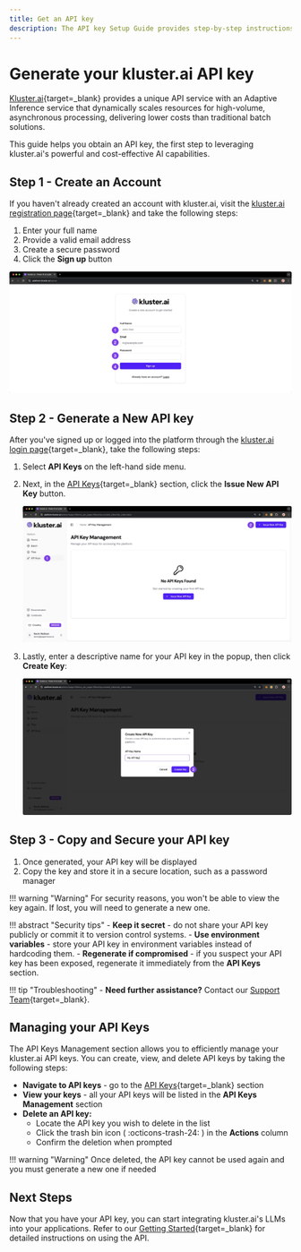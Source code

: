 ```yaml
---
title: Get an API key
description: The API key Setup Guide provides step-by-step instructions for generating and managing your personal API key, enabling secure access to our services and ensuring seamless integration with your applications.
---
```


# Generate your kluster.ai API key

[Kluster.ai](https://www.kluster.ai/){target=\_blank}  provides a unique API service with an Adaptive Inference service that dynamically scales resources for high-volume, asynchronous processing, delivering lower costs than traditional batch solutions.

This guide helps you obtain an API key, the first step to leveraging kluster.ai's powerful and cost-effective AI capabilities.


## Step 1 - Create an Account

If you haven't already created an account with kluster.ai, visit the [kluster.ai registration page](https://platform.kluster.ai/signup){target=\_blank} and take the following steps: 

1. Enter your full name
2. Provide a valid email address
3. Create a secure password
4. Click the **Sign up** button

![Signup Page](/images/get-started/key-gen/image-1.webp)

## Step 2 - Generate a New API key

After you've signed up or logged into the platform through the [kluster.ai login page](https://platform.kluster.ai/login){target=\_blank}, take the following steps:

1. Select **API Keys** on the left-hand side menu.

2. Next, in the [API Keys](https://platform.kluster.ai/apikeys){target=\_blank} section, click the **Issue New API Key** button.

    ![Issue New API Key](/images/get-started/key-gen/image-2.webp)

3. Lastly, enter a descriptive name for your API key in the popup, then click **Create Key**:

    ![Generate API Key](/images/get-started/key-gen/image-3.webp)

## Step 3 - Copy and Secure your API key

1. Once generated, your API key will be displayed
2. Copy the key and store it in a secure location, such as a password manager

!!! warning "Warning"
    For security reasons, you won't be able to view the key again. If lost, you will need to generate a new one.

!!! abstract "Security tips"
    - **Keep it secret** - do not share your API key publicly or commit it to version control systems.
    - **Use environment variables** - store your API key in environment variables instead of hardcoding them.
    - **Regenerate if compromised** - if you suspect your API key has been exposed, regenerate it immediately from the **API Keys** section.

!!! tip "Troubleshooting"
    - **Need further assistance?** Contact our [Support Team](https://calendly.com/klusterai-jacob/support-call){target=\_blank}.

## Managing your API Keys

The API Keys Management section allows you to efficiently manage your kluster.ai API keys. You can create, view, and delete API keys by taking the following steps:

- **Navigate to API keys** - go to the [API Keys](https://platform.kluster.ai/apikeys){target=\_blank} section
- **View your keys** - all your API keys will be listed in the **API Keys Management** section
- **Delete an API key:**
    - Locate the API key you wish to delete in the list
    - Click the trash bin icon ( :octicons-trash-24: ) in the **Actions** column
    - Confirm the deletion when prompted

!!! warning "Warning"
    Once deleted, the API key cannot be used again and you must generate a new one if needed

## Next Steps

Now that you have your API key, you can start integrating kluster.ai's LLMs into your applications. Refer to our [Getting Started](/tutorials/klusterai-api/getting-started/){target=\_blank} for detailed instructions on using the API.